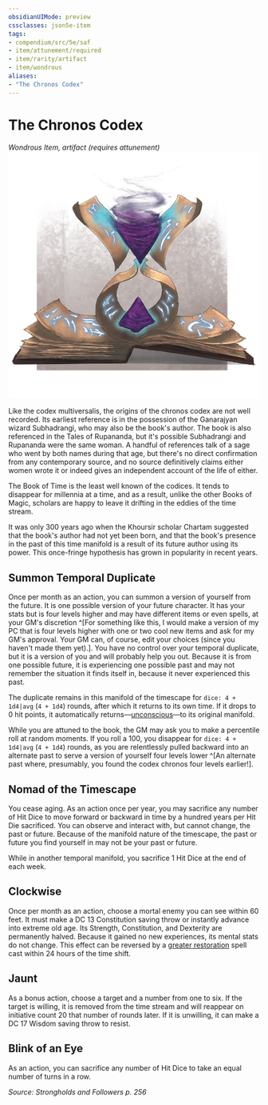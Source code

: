 ```yaml
---
obsidianUIMode: preview
cssclasses: json5e-item
tags:
- compendium/src/5e/saf
- item/attunement/required
- item/rarity/artifact
- item/wondrous
aliases: 
- "The Chronos Codex"
---
```

# The Chronos Codex
*Wondrous Item, artifact (requires attunement)*  
![](https://raw.githubusercontent.com/TheGiddyLimit/homebrew/master/_img/SaF/codex-chronos.jpg#right)  


Like the codex multiversalis, the origins of the chronos codex are not well recorded. Its earliest reference is in the possession of the Ganarajyan wizard Subhadrangi, who may also be the book's author. The book is also referenced in the Tales of Rupananda, but it's possible Subhadrangi and Rupananda were the same woman. A handful of references talk of a sage who went by both names during that age, but there's no direct confirmation from any contemporary source, and no source definitively claims either women wrote it or indeed gives an independent account of the life of either.

The Book of Time is the least well known of the codices. It tends to disappear for millennia at a time, and as a result, unlike the other Books of Magic, scholars are happy to leave it drifting in the eddies of the time stream.

It was only 300 years ago when the Khoursir scholar Chartam suggested that the book's author had not yet been born, and that the book's presence in the past of this time manifold is a result of its future author using its power. This once-fringe hypothesis has grown in popularity in recent years.

## Summon Temporal Duplicate

Once per month as an action, you can summon a version of yourself from the future. It is one possible version of your future character. It has your stats but is four levels higher and may have different items or even spells, at your GM's discretion ^[For something like this, I would make a version of my PC that is four levels higher with one or two cool new items and ask for my GM's approval. Your GM can, of course, edit your choices (since you haven't made them yet).]. You have no control over your temporal duplicate, but it is a version of you and will probably help you out. Because it is from one possible future, it is experiencing one possible past and may not remember the situation it finds itself in, because it never experienced this past.

The duplicate remains in this manifold of the timescape for `dice: 4 + 1d4|avg` (`4 + 1d4`) rounds, after which it returns to its own time. If it drops to 0 hit points, it automatically returns—[unconscious](/compendium/rules/conditions.md#unconscious)—to its original manifold.

While you are attuned to the book, the GM may ask you to make a percentile roll at random moments. If you roll a 100, you disappear for `dice: 4 + 1d4|avg` (`4 + 1d4`) rounds, as you are relentlessly pulled backward into an alternate past to serve a version of yourself four levels lower ^[An alternate past where, presumably, you found the codex chronos four levels earlier!].

## Nomad of the Timescape

You cease aging. As an action once per year, you may sacrifice any number of Hit Dice to move forward or backward in time by a hundred years per Hit Die sacrificed. You can observe and interact with, but cannot change, the past or future. Because of the manifold nature of the timescape, the past or future you find yourself in may not be your past or future.

While in another temporal manifold, you sacrifice 1 Hit Dice at the end of each week.

## Clockwise

Once per month as an action, choose a mortal enemy you can see within 60 feet. It must make a DC 13 Constitution saving throw or instantly advance into extreme old age. Its Strength, Constitution, and Dexterity are permanently halved. Because it gained no new experiences, its mental stats do not change. This effect can be reversed by a [greater restoration](compendium/spells/greater-restoration.md) spell cast within 24 hours of the time shift.

## Jaunt

As a bonus action, choose a target and a number from one to six. If the target is willing, it is removed from the time stream and will reappear on initiative count 20 that number of rounds later. If it is unwilling, it can make a DC 17 Wisdom saving throw to resist.

## Blink of an Eye

As an action, you can sacrifice any number of Hit Dice to take an equal number of turns in a row.

*Source: Strongholds and Followers p. 256*